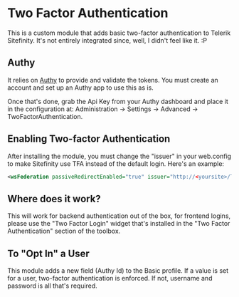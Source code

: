 # Two Factor Authentication

This is a custom module that adds basic two-factor authentication to Telerik Sitefinity. It's not entirely integrated since, well, I didn't feel like it. :P

## Authy

It relies on [Authy](https://www.authy.com/) to provide and validate the tokens. You must create an account and set up an Authy app to use this as is.

Once that's done, grab the Api Key from your Authy dashboard and place it in the configuration at: Administration -> Settings -> Advanced -> TwoFactorAuthentication.

## Enabling Two-factor Authentication

After installing the module, you must change the "issuer" in your web.config to make Sitefinity use TFA instead of the default login. Here's an example:

```xml
<wsFederation passiveRedirectEnabled="true" issuer="http://<yoursite>/TFA/Authenticate/SWT" realm="http://localhost" requireHttps="false" />
```

## Where does it work?

This will work for backend authentication out of the box, for frontend logins, please use the "Two Factor Login" widget that's installed in the "Two Factor Authentication" section of the toolbox.

## To "Opt In" a User

This module adds a new field (Authy Id) to the Basic profile. If a value is set for a user, two-factor authentication is enforced. If not, username and password is all that's required.